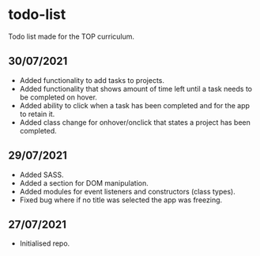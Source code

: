 # todo-list

Todo list made for the TOP curriculum.

## 30/07/2021

- Added functionality to add tasks to projects.
- Added functionality that shows amount of time left until a task needs to be completed on hover.
- Added ability to click when a task has been completed and for the app to retain it.
- Added class change for onhover/onclick that states a project has been completed.

## 29/07/2021

- Added SASS.
- Added a section for DOM manipulation.
- Added modules for event listeners and constructors (class types).
- Fixed bug where if no title was selected the app was freezing.

## 27/07/2021

- Initialised repo.